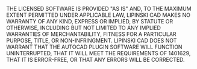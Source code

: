 THE LICENSED SOFTWARE IS PROVIDED "AS IS" AND, TO THE MAXIMUM EXTENT PERMITTED UNDER APPLICABLE LAW, LIPINSKI CAD MAKES NO WARRANTY OF ANY KIND, EXPRESS OR IMPLIED, BY STATUTE OR OTHERWISE, INCLUDING BUT NOT LIMITED TO ANY IMPLIED WARRANTIES OF MERCHANTABILITY, FITNESS FOR A PARTICULAR PURPOSE, TITLE, OR NON-INFRINGMENT. 
LIPINSKI CAD DOES NOT WARRANT THAT THE AUTOCAD PLUGIN SOFTWARE WILL FUNCTION UNINTERRUPTED, THAT IT WILL MEET THE REQUIREMENTS OF 1401629, THAT IT IS ERROR-FREE, OR THAT ANY ERRORS WILL BE CORRECTED.
